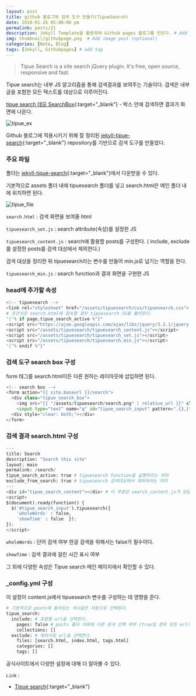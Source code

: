 ```yaml
---
layout: post
title: github 블로그에 검색 도구 만들기(TipueSearch)
date: 2018-01-26 05:00:00 pm
permalink: posts/21
description: Jekyll Template을 활용하여 Github pages 블로그를 만든다. # Add post description (optional)
img: thumbnail/githubpage.png  # Add image post (optional)
categories: [Note, Blog]
tags: [Jekyll, Githubpages] # add tag
---
```


> Tipue Search is a site search jQuery plugin. It's free, open source, responsive and fast.

Tipue search는 내부 JS 알고리즘을 통해 검색결과를 보여주는 기술이다. 검색은 내부 글을 포함한 모든 텍스트를 대상으로 이루어진다.

[tipue search 데모 SearchBox](http://www.tipue.com/search/demos/static/){:target="_blank"} - 박스 안에 검색하면 결과가 화면에 나온다.

![tipue_ex]({{site.baseurl}}/assets/img/note/tipue_ex.png)

Github 블로그에 적용시키기 위해 잘 정리된 [jekyll-tipue-search](https://github.com/jekylltools/jekyll-tipue-search){:target="_blank"} repository를 기반으로 검색 도구를 만들었다.

### 주요 파일

폴더는 [jekyll-tipue-search](https://github.com/jekylltools/jekyll-tipue-search){:target="_blank"}에서 다운받을 수 있다. 

기본적으로 assets 폴더 내에 tipuesearch 폴더를 넣고 search.html은 메인 폴더 내에 위치하면 된다.

![tipue_file]({{site.baseurl}}/assets/img/note/tipue_file.png)

`search.html` : 검색 화면을 보여줄 html

`tipuesearch_set.js` : search attribute(속성)를 설정한 JS

`tipuesearch_content.js` : search에 활용할 posts를 구성한다. ( include, exclude를 설정한 posts를 검색 대상에서 제외한다.)

검색 대상을 정리한 뒤 tipuesearch라는 변수를 만들어  min.js로 넘기는 역할을 한다.

`tipuesearch_min.js` : search function과 결과 화면을 구현한 JS

### head에 추가할 속성

``` python
<!-- tipuesearch -->
<link rel="stylesheet" href="/assets/tipuesearch/css/tipuesearch.css">
# 조건식은 search.html에 접속할 경우 tipuesearch JS를 불러온다. 
"{"% if page.tipue_search_active %"}"
<script src="https://ajax.googleapis.com/ajax/libs/jquery/3.2.1/jquery.min.js"></script>   
<script src="/assets/tipuesearch/tipuesearch_content.js"></script>
<script src="/assets/tipuesearch/tipuesearch_set.js"></script>
<script src="/assets/tipuesearch/tipuesearch.min.js"></script>
"{"% endif %"}"
```

### 검색 도구 search box 구성

form 태그를 search.html이든 다른 원하는 레이아웃에 삽입하면 된다.

``` python
<!-- search box -->
<form action="{{ site.baseurl }}/search">
  <div class="tipue_search_box">
    <img src="{{ "/assets/tipuesearch/search.png" | relative_url }}" class="tipue_search_icon">
    <input type="text" name="q" id="tipue_search_input" pattern=".{3,}" title="최소 3글자 이상" required></div>
  <div style="clear: both;"></div>
</form>
```

### 검색 결과 search.html 구성

``` python
---
title: Search
description: "Search this site"
layout: main
permalink: /search/
tipue_search_active: true # tipuesearch function을 실행하라는 의미
exclude_from_search: true # tipuesearch 검색대상에서 제외하라는 의미
---
<div id="tipue_search_content"></div> # 이 부분은 search_content.js가 담당한다.
<script>
$(document).ready(function() {
  $('#tipue_search_input').tipuesearch({
    'wholeWords' : false, 
    'showTime' : false  });
});
</script>
```

`wholeWords` : 단어 검색 여부 한글 검색을 위해서는 false가 필수이다.

`showTime` : 검색 결과에 걸린 시간 표시 여부

그 외에 다양한 속성은 Tipue search 메인 페이지에서 확인할 수 있다.

### _config.yml 구성

이 설정이 content.js에서 tipuesearch 변수를 구성하는 데 영향을 준다.

``` python
# 기본적으로 posts에 들어있는 게시글은 자동으로 선택된다.
tipue_search:
  include: # 포함할 url을 선택한다.
    pages: false # posts 폴더 이외에 다른 문서 선택 여부 (true일 경우 모든 url이 포함된다.)
    collections: []
  exclude: # 제외시킬 url을 선택한다.
    files: [search.html, index.html, tags.html]
    categories: []
    tags: []
```

공식사이트에서 다양한 설정에 대해 더 알아볼 수 있다.

`Link` : 

* [Tipue search](http://www.tipue.com/search/){:target="_blank"}
